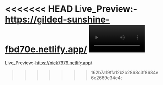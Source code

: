 <<<<<<< HEAD
Live_Preview:-https://gilded-sunshine-fbd70e.netlify.app/
<video src='./assets/images/v1.mp4' width=180/> | <video src='./assets/images/v1.mp4' width=180/>
=======
Live_Preview:-https://nick7979.netlify.app/
>>>>>>> 162b7a19ffa12b2b2868c3f8684e6e2669c34c4c
